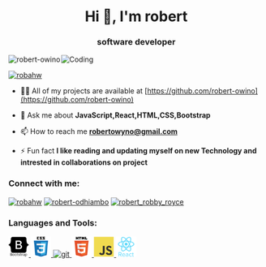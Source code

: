 <h1 align="center">Hi 👋, I'm robert</h1>
<h3 align="center">software developer</h3>
<img align="right" alt="Coding" width="400" src="https://media.tenor.com/qJ5evVs-_uUAAAAC/coding.gif">

<p align="left"> <img src="https://komarev.com/ghpvc/?username=robert-owino&label=Profile%20views&color=0e75b6&style=flat" alt="robert-owino" /> </p>

<p align="left"> <a href="https://twitter.com/robahw" target="blank"><img src="https://img.shields.io/twitter/follow/robahw?logo=twitter&style=for-the-badge" alt="robahw" /></a> </p>



- 👨‍💻 All of my projects are available at [https://github.com/robert-owino](https://github.com/robert-owino)

- 💬 Ask me about **JavaScript,React,HTML,CSS,Bootstrap**

- 📫 How to reach me **robertowyno@gmail.com**

- ⚡ Fun fact **I like reading and updating myself on new Technology and intrested in collaborations on project**

<h3 align="left">Connect with me:</h3>
<p align="left">
<a href="https://twitter.com/robahw" target="blank"><img align="center" src="https://raw.githubusercontent.com/rahuldkjain/github-profile-readme-generator/master/src/images/icons/Social/twitter.svg" alt="robahw" height="30" width="40" /></a>
<a href="https://linkedin.com/in/robert-odhiambo" target="blank"><img align="center" src="https://raw.githubusercontent.com/rahuldkjain/github-profile-readme-generator/master/src/images/icons/Social/linked-in-alt.svg" alt="robert-odhiambo" height="30" width="40" /></a>
<a href="https://instagram.com/robert_robby_royce" target="blank"><img align="center" src="https://raw.githubusercontent.com/rahuldkjain/github-profile-readme-generator/master/src/images/icons/Social/instagram.svg" alt="robert_robby_royce" height="30" width="40" /></a>
</p>

<h3 align="left">Languages and Tools:</h3>
<p align="left"> <a href="https://getbootstrap.com" target="_blank" rel="noreferrer"> <img src="https://raw.githubusercontent.com/devicons/devicon/master/icons/bootstrap/bootstrap-plain-wordmark.svg" alt="bootstrap" width="40" height="40"/> </a> <a href="https://www.w3schools.com/css/" target="_blank" rel="noreferrer"> <img src="https://raw.githubusercontent.com/devicons/devicon/master/icons/css3/css3-original-wordmark.svg" alt="css3" width="40" height="40"/> </a> <a href="https://git-scm.com/" target="_blank" rel="noreferrer"> <img src="https://www.vectorlogo.zone/logos/git-scm/git-scm-icon.svg" alt="git" width="40" height="40"/> </a> <a href="https://www.w3.org/html/" target="_blank" rel="noreferrer"> <img src="https://raw.githubusercontent.com/devicons/devicon/master/icons/html5/html5-original-wordmark.svg" alt="html5" width="40" height="40"/> </a> <a href="https://developer.mozilla.org/en-US/docs/Web/JavaScript" target="_blank" rel="noreferrer"> <img src="https://raw.githubusercontent.com/devicons/devicon/master/icons/javascript/javascript-original.svg" alt="javascript" width="40" height="40"/> </a> <a href="https://reactjs.org/" target="_blank" rel="noreferrer"> <img src="https://raw.githubusercontent.com/devicons/devicon/master/icons/react/react-original-wordmark.svg" alt="react" width="40" height="40"/> </a> </p>



